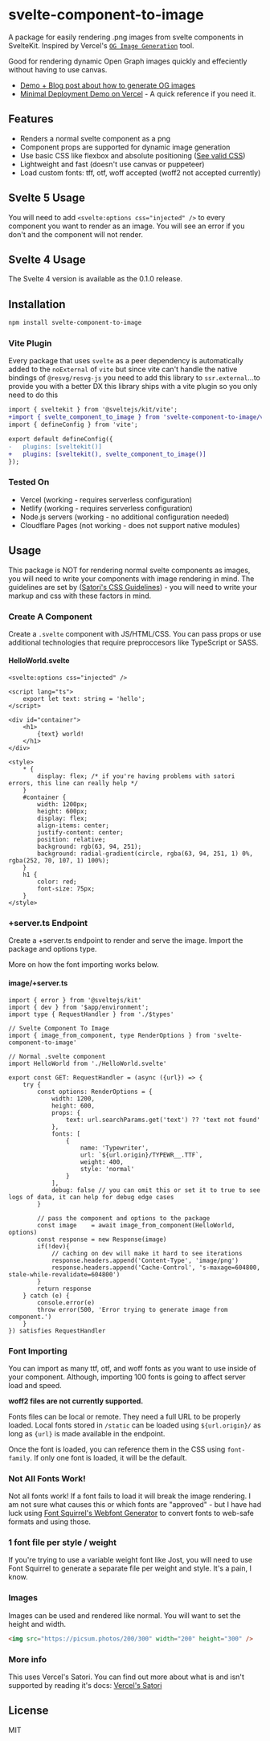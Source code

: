 # svelte-component-to-image

A package for easily rendering .png images from svelte components in SvelteKit. Inspired by Vercel's
[`OG Image Generation`](https://vercel.com/docs/concepts/functions/edge-functions/og-image-generation) tool.

Good for rendering dynamic Open Graph images quickly and effeciently without having to use canvas.

- [Demo + Blog post about how to generate OG images](https://jovianmoon.io/posts/generating-open-graph-images-with-sveltekit-components)
- [Minimal Deployment Demo on Vercel](https://github.com/StephenGunn/skcti) - A quick reference if you need it.

## Features

- Renders a normal svelte component as a png
- Component props are supported for dynamic image generation
- Use basic CSS like flexbox and absolute positioning ([See valid CSS](https://github.com/vercel/satori#css))
- Lightweight and fast (doesn't use canvas or puppeteer)
- Load custom fonts: tff, otf, woff accepted (woff2 not accepted currently)

## Svelte 5 Usage

You will need to add `<svelte:options css="injected" />` to every component you want to render as an image. You will see an error if you don't and the component will not render.

## Svelte 4 Usage

The Svelte 4 version is available as the 0.1.0 release.

## Installation

```bash
npm install svelte-component-to-image
```

### Vite Plugin

Every package that uses `svelte` as a peer dependency is automatically added to the `noExternal` of `vite` but since vite can't handle the native bindings of `@resvg/resvg-js` you need to add this library to `ssr.external`...to provide you with a better DX this library ships with a vite plugin so you only need to do this

```diff
import { sveltekit } from '@sveltejs/kit/vite';
+import { svelte_component_to_image } from 'svelte-component-to-image/vite';
import { defineConfig } from 'vite';

export default defineConfig({
-	plugins: [sveltekit()]
+	plugins: [sveltekit(), svelte_component_to_image()]
});
```

### Tested On

- Vercel (working - requires serverless configuration)
- Netlify (working - requires serverless configuration)
- Node.js servers (working - no additional configuration needed)
- Cloudflare Pages (not working - does not support native modules)

## Usage

This package is NOT for rendering normal svelte components as images, you will need to write your components with image rendering in mind. The guidelines are set by ([Satori's CSS Guidelines](https://github.com/vercel/satori#css)) - you will need to write your markup and css with these factors in mind.

### Create A Component

Create a `.svelte` component with JS/HTML/CSS. You can pass props or use additional technologies
that require preproccesors like TypeScript or SASS.

#### HelloWorld.svelte

```svelte
<svelte:options css="injected" />

<script lang="ts">
	export let text: string = 'hello';
</script>

<div id="container">
	<h1>
		{text} world!
	</h1>
</div>

<style>
	* {
		display: flex; /* if you're having problems with satori errors, this line can really help */
	}
	#container {
		width: 1200px;
		height: 600px;
		display: flex;
		align-items: center;
		justify-content: center;
		position: relative;
		background: rgb(63, 94, 251);
		background: radial-gradient(circle, rgba(63, 94, 251, 1) 0%, rgba(252, 70, 107, 1) 100%);
	}
	h1 {
		color: red;
		font-size: 75px;
	}
</style>
```

### +server.ts Endpoint

Create a +server.ts endpoint to render and serve the image. Import the package and options type.

More on how the font importing works below.

#### image/+server.ts

```TS
import { error } from '@sveltejs/kit'
import { dev } from '$app/environment';
import type { RequestHandler } from './$types'

// Svelte Component To Image
import { image_from_component, type RenderOptions } from 'svelte-component-to-image'

// Normal .svelte component
import HelloWorld from './HelloWorld.svelte'

export const GET: RequestHandler = (async ({url}) => {
    try {
        const options: RenderOptions = {
            width: 1200,
            height: 600,
            props: {
                text: url.searchParams.get('text') ?? 'text not found'
            },
            fonts: [
                {
                    name: 'Typewriter',
                    url: `${url.origin}/TYPEWR__.TTF`,
                    weight: 400,
                    style: 'normal'
                }
            ],
            debug: false // you can omit this or set it to true to see logs of data, it can help for debug edge cases
        }

        // pass the component and options to the package
        const image    = await image_from_component(HelloWorld, options)
        const response = new Response(image)
        if(!dev){
            // caching on dev will make it hard to see iterations
            response.headers.append('Content-Type', 'image/png')
            response.headers.append('Cache-Control', 's-maxage=604800, stale-while-revalidate=604800')
        }
        return response
    } catch (e) {
        console.error(e)
        throw error(500, 'Error trying to generate image from component.')
    }
}) satisfies RequestHandler
```

### Font Importing

You can import as many ttf, otf, and woff fonts as you want to use inside of your component.
Although, importing 100 fonts is going to affect server load and speed.

**woff2 files are not currently supported.**

Fonts files can be local or remote. They need a full URL to be properly loaded. Local fonts
stored in `/static` can be loaded using `${url.origin}/` as long as `{url}` is made available
in the endpoint.

Once the font is loaded, you can reference them in the CSS using `font-family`. If only one font is loaded,
it will be the default.

### Not All Fonts Work!

Not all fonts work! If a font fails to load it will break the image rendering. I am not sure what causes this or which fonts are "approved" - but I have had luck using [Font Squirrel's Webfont Generator](https://www.fontsquirrel.com/tools/webfont-generator) to convert fonts to web-safe formats and using those.

### 1 font file per style / weight

If you're trying to use a variable weight font like Jost, you will need to use Font Squirrel to generate a separate file per weight and style. It's a pain, I know.

### Images

Images can be used and rendered like normal. You will want to set the height and width.

```HTML
<img src="https://picsum.photos/200/300" width="200" height="300" />
```

### More info

This uses Vercel's Satori. You can find out more about what is and isn't supported by reading it's docs:
[Vercel's Satori](https://github.com/vercel/satori)

## License

MIT
